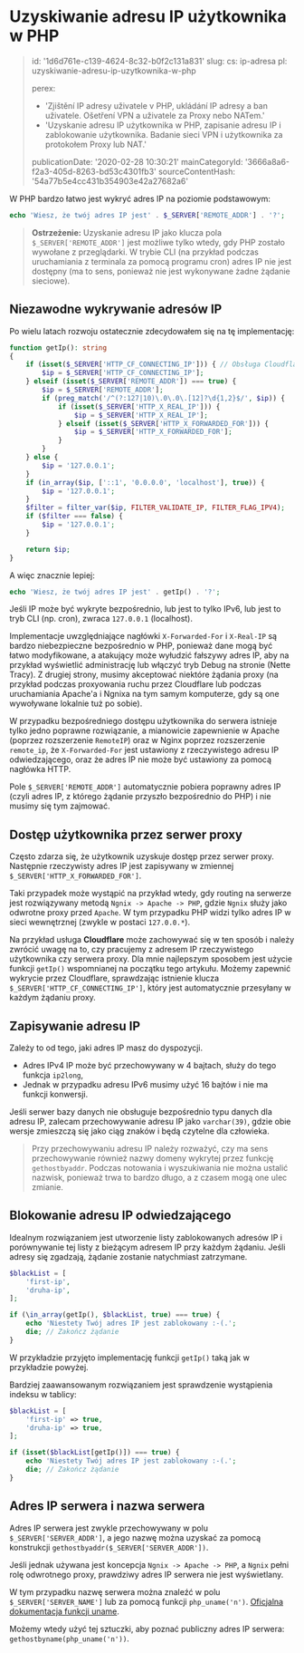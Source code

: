 Uzyskiwanie adresu IP użytkownika w PHP
=======================================

> id: '1d6d761e-c139-4624-8c32-b0f2c131a831'
> slug:
> 	cs: ip-adresa
> 	pl: uzyskiwanie-adresu-ip-uzytkownika-w-php
> 
> perex:
> 	- 'Zjištění IP adresy uživatele v PHP, ukládání IP adresy a ban uživatele. Ošetření VPN a uživatele za Proxy nebo NATem.'
> 	- 'Uzyskanie adresu IP użytkownika w PHP, zapisanie adresu IP i zablokowanie użytkownika. Badanie sieci VPN i użytkownika za protokołem Proxy lub NAT.'
> 
> publicationDate: '2020-02-28 10:30:21'
> mainCategoryId: '3666a8a6-f2a3-405d-8263-bd53c4301fb3'
> sourceContentHash: '54a77b5e4cc431b354903e42a27682a6'

W PHP bardzo łatwo jest wykryć adres IP na poziomie podstawowym:

```php
echo 'Wiesz, że twój adres IP jest' . $_SERVER['REMOTE_ADDR'] . '?';
```

> **Ostrzeżenie:** Uzyskanie adresu IP jako klucza pola `$_SERVER['REMOTE_ADDR']` jest możliwe tylko wtedy, gdy PHP zostało wywołane z przeglądarki. W trybie CLI (na przykład podczas uruchamiania z terminala za pomocą programu cron) adres IP nie jest dostępny (ma to sens, ponieważ nie jest wykonywane żadne żądanie sieciowe).

Niezawodne wykrywanie adresów IP
-----------------------------

Po wielu latach rozwoju ostatecznie zdecydowałem się na tę implementację:

```php
function getIp(): string
{
    if (isset($_SERVER['HTTP_CF_CONNECTING_IP'])) { // Obsługa Cloudflare
        $ip = $_SERVER['HTTP_CF_CONNECTING_IP'];
    } elseif (isset($_SERVER['REMOTE_ADDR']) === true) {
        $ip = $_SERVER['REMOTE_ADDR'];
        if (preg_match('/^(?:127|10)\.0\.0\.[12]?\d{1,2}$/', $ip)) {
            if (isset($_SERVER['HTTP_X_REAL_IP'])) {
                $ip = $_SERVER['HTTP_X_REAL_IP'];
            } elseif (isset($_SERVER['HTTP_X_FORWARDED_FOR'])) {
                $ip = $_SERVER['HTTP_X_FORWARDED_FOR'];
            }
        }
    } else {
        $ip = '127.0.0.1';
    }
    if (in_array($ip, ['::1', '0.0.0.0', 'localhost'], true)) {
        $ip = '127.0.0.1';
    }
    $filter = filter_var($ip, FILTER_VALIDATE_IP, FILTER_FLAG_IPV4);
    if ($filter === false) {
        $ip = '127.0.0.1';
    }

    return $ip;
}
```

A więc znacznie lepiej:

```php
echo 'Wiesz, że twój adres IP jest' . getIp() . '?';
```

Jeśli IP może być wykryte bezpośrednio, lub jest to tylko IPv6, lub jest to tryb CLI (np. cron), zwraca `127.0.0.1` (localhost).

Implementacje uwzględniające nagłówki `X-Forwarded-For` i `X-Real-IP` są bardzo niebezpieczne bezpośrednio w PHP, ponieważ dane mogą być łatwo modyfikowane, a atakujący może wyłudzić fałszywy adres IP, aby na przykład wyświetlić administrację lub włączyć tryb Debug na stronie (Nette Tracy). Z drugiej strony, musimy akceptować niektóre żądania proxy (na przykład podczas proxyowania ruchu przez Cloudflare lub podczas uruchamiania Apache'a i Ngnixa na tym samym komputerze, gdy są one wywoływane lokalnie tuż po sobie).

W przypadku bezpośredniego dostępu użytkownika do serwera istnieje tylko jedno poprawne rozwiązanie, a mianowicie zapewnienie w Apache (poprzez rozszerzenie `RemoteIP`) oraz w Nginx poprzez rozszerzenie `remote_ip`, że `X-Forwarded-For` jest ustawiony z rzeczywistego adresu IP odwiedzającego, oraz że adres IP nie może być ustawiony za pomocą nagłówka HTTP.

Pole `$_SERVER['REMOTE_ADDR']` automatycznie pobiera poprawny adres IP (czyli adres IP, z którego żądanie przyszło bezpośrednio do PHP) i nie musimy się tym zajmować.

Dostęp użytkownika przez serwer proxy
----------------------------

Często zdarza się, że użytkownik uzyskuje dostęp przez serwer proxy. Następnie rzeczywisty adres IP jest zapisywany w zmiennej `$_SERVER['HTTP_X_FORWARDED_FOR']`.

Taki przypadek może wystąpić na przykład wtedy, gdy routing na serwerze jest rozwiązywany metodą `Ngnix -> Apache -> PHP`, gdzie `Ngnix` służy jako odwrotne proxy przed `Apache`. W tym przypadku PHP widzi tylko adres IP w sieci wewnętrznej (zwykle w postaci `127.0.0.*`).

Na przykład usługa **Cloudflare** może zachowywać się w ten sposób i należy zwrócić uwagę na to, czy pracujemy z adresem IP rzeczywistego użytkownika czy serwera proxy. Dla mnie najlepszym sposobem jest użycie funkcji `getIp()` wspomnianej na początku tego artykułu. Możemy zapewnić wykrycie przez Cloudflare, sprawdzając istnienie klucza `$_SERVER['HTTP_CF_CONNECTING_IP']`, który jest automatycznie przesyłany w każdym żądaniu proxy.

Zapisywanie adresu IP
------------------

Zależy to od tego, jaki adres IP masz do dyspozycji.

- Adres IPv4 IP może być przechowywany w 4 bajtach, służy do tego funkcja `ip2long`,
- Jednak w przypadku adresu IPv6 musimy użyć 16 bajtów i nie ma funkcji konwersji.

Jeśli serwer bazy danych nie obsługuje bezpośrednio typu danych dla adresu IP, zalecam przechowywanie adresu IP jako `varchar(39)`, gdzie obie wersje zmieszczą się jako ciąg znaków i będą czytelne dla człowieka.

> Przy przechowywaniu adresu IP należy rozważyć, czy ma sens przechowywanie również nazwy domeny wykrytej przez funkcję `gethostbyaddr`. Podczas notowania i wyszukiwania nie można ustalić nazwisk, ponieważ trwa to bardzo długo, a z czasem mogą one ulec zmianie.

Blokowanie adresu IP odwiedzającego
-----------------------------

Idealnym rozwiązaniem jest utworzenie listy zablokowanych adresów IP i porównywanie tej listy z bieżącym adresem IP przy każdym żądaniu. Jeśli adresy się zgadzają, żądanie zostanie natychmiast zatrzymane.

```php
$blackList = [
    'first-ip',
    'druha-ip',
];

if (\in_array(getIp(), $blackList, true) === true) {
    echo 'Niestety Twój adres IP jest zablokowany :-(.';
    die; // Zakończ żądanie
}
```

W przykładzie przyjęto implementację funkcji `getIp()` taką jak w przykładzie powyżej.

Bardziej zaawansowanym rozwiązaniem jest sprawdzenie wystąpienia indeksu w tablicy:

```php
$blackList = [
    'first-ip' => true,
    'druha-ip' => true,
];

if (isset($blackList[getIp()]) === true) {
    echo 'Niestety Twój adres IP jest zablokowany :-(.';
    die; // Zakończ żądanie
}
```

Adres IP serwera i nazwa serwera
---------------------------------

Adres IP serwera jest zwykle przechowywany w polu `$_SERVER['SERVER_ADDR']`, a jego nazwę można uzyskać za pomocą konstrukcji `gethostbyaddr($_SERVER['SERVER_ADDR'])`.

Jeśli jednak używana jest koncepcja `Ngnix -> Apache -> PHP`, a `Ngnix` pełni rolę odwrotnego proxy, prawdziwy adres IP serwera nie jest wyświetlany.

W tym przypadku nazwę serwera można znaleźć w polu `$_SERVER['SERVER_NAME']` lub za pomocą funkcji `php_uname('n')`. [Oficjalna dokumentacja funkcji uname](https://www.php.net/manual/en/function.php-uname.php).

Możemy wtedy użyć tej sztuczki, aby poznać publiczny adres IP serwera: `gethostbyname(php_uname('n'))`.
